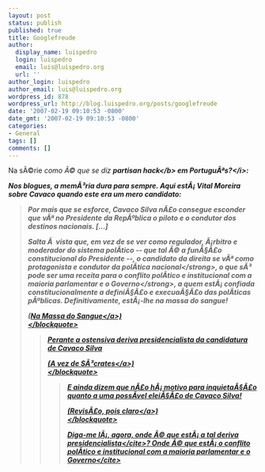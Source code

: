 ```yaml
---
layout: post
status: publish
published: true
title: Googlefreude
author:
  display_name: luispedro
  login: luispedro
  email: luis@luispedro.org
  url: ''
author_login: luispedro
author_email: luis@luispedro.org
wordpress_id: 878
wordpress_url: http://blog.luispedro.org/posts/googlefreude
date: '2007-02-19 09:10:53 -0800'
date_gmt: '2007-02-19 09:10:53 -0800'
categories:
- General
tags: []
comments: []
---
```

<p>Na s&Atilde;&copy;rie <i>como &Atilde;&copy; que se diz <b>partisan hack<&#47;b> em Portugu&Atilde;&ordf;s?<&#47;i>:
<p>Nos blogues, a mem&Atilde;&sup3;ria dura para sempre. Aqui est&Atilde;&iexcl; Vital Moreira sobre Cavaco quando este era um mero candidato:</p>
<blockquote>
<p>Por mais que se esforce, Cavaco Silva n&Atilde;&pound;o consegue esconder que v&Atilde;&ordf; no Presidente da Rep&Atilde;&ordm;blica o piloto e o condutor dos destinos nacionais. [...]</p>
<p>Salta &Atilde;&nbsp; vista que, em vez de se ver como regulador, &Atilde;&iexcl;rbitro e moderador do sistema pol&Atilde;&shy;tico -- que tal &Atilde;&copy; a fun&Atilde;&sect;&Atilde;&pound;o constitucional do Presidente --, o candidato da direita se v&Atilde;&ordf; como <strong>protagonista e condutor da pol&Atilde;&shy;tica nacional<&#47;strong>, o que s&Atilde;&sup3; pode ser uma <strong>receita para o conflito pol&Atilde;&shy;tico e institucional com a maioria parlamentar e o Governo<&#47;strong>, a quem est&Atilde;&iexcl; confiada constitucionalmente a defini&Atilde;&sect;&Atilde;&pound;o e execua&Atilde;&sect;&Atilde;&pound;o das pol&Atilde;&shy;ticas p&Atilde;&ordm;blicas. Definitivamente, est&Atilde;&iexcl;-lhe na massa do sangue!</p>
<p>(<a href="http:&#47;&#47;causa-nossa.blogspot.com&#47;2005&#47;12&#47;na-massa-do-sangue.html">Na Massa do Sangue<&#47;a>)<br />
<&#47;blockquote></p>
<blockquote>
<p>Perante a ostensiva deriva presidencialista da candidatura de Cavaco Silva</p>
<p>(<a href="http:&#47;&#47;causa-nossa.blogspot.com&#47;2005&#47;12&#47;vez-de-scrates.html">A vez de S&Atilde;&sup3;crates<&#47;a>)<br />
<&#47;blockquote></p>
<blockquote>
<p>E ainda dizem que n&Atilde;&pound;o h&Atilde;&iexcl; motivo para inquieta&Atilde;&sect;&Atilde;&pound;o quanto a uma poss&Atilde;&shy;vel elei&Atilde;&sect;&Atilde;&pound;o de Cavaco Silva!
<p>(<a href="http:&#47;&#47;causa-nossa.blogspot.com&#47;2005&#47;12&#47;reviso-pois-claro_20.html">Revis&Atilde;&pound;o, pois claro<&#47;a>)<br />
<&#47;blockquote></p>
<p>Diga-me l&Atilde;&iexcl;, agora, onde &Atilde;&copy; que est&Atilde;&iexcl; a tal <cite>deriva presidencialista<&#47;cite>? Onde &Atilde;&copy; que est&Atilde;&iexcl; o <cite>conflito pol&Atilde;&shy;tico e institucional com a maioria parlamentar e o Governo<&#47;cite></p>
